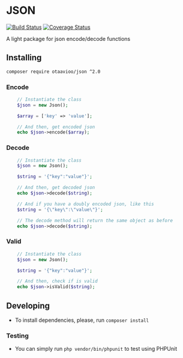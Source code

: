 # JSON

[![Build Status](https://circleci.com/gh/otaavioo/json/tree/circleci-project-setup.svg?style=shield)](https://circleci.com/gh/otaavioo/json/?branch=circleci-project-setup)
[![Coverage Status](https://coveralls.io/repos/github/otaavioo/json/badge.svg?branch=master)](https://coveralls.io/github/otaavioo/json?branch=main)

A light package for json encode/decode functions

## Installing

```sh
composer require otaavioo/json ^2.0
```

### Encode

```php
    // Instantiate the class
    $json = new Json();

    $array = ['key' => 'value'];

    // And then, get encoded json
    echo $json->encode($array);
```

### Decode

```php
    // Instantiate the class
    $json = new Json();

    $string = '{"key":"value"}';

    // And then, get decoded json
    echo $json->decode($string);

    // And if you have a doubly encoded json, like this
    $string = '{\"key\":\"value\"}';

    // The decode method will return the same object as before
    echo $json->decode($string);
```

### Valid

```php
    // Instantiate the class
    $json = new Json();

    $string = '{"key":"value"}';

    // And then, check if is valid
    echo $json->isValid($string);
```

## Developing

- To install dependencies, please, run `composer install`

### Testing

- You can simply run `php vendor/bin/phpunit` to test using PHPUnit
